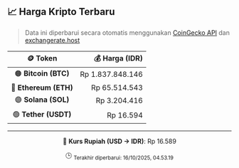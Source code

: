 

<!-- HARGA_KRIPTO -->
## 📈 Harga Kripto Terbaru

> Data ini diperbarui secara otomatis menggunakan [CoinGecko API](https://www.coingecko.com/) dan [exchangerate.host](https://exchangerate.host/)

<div align="center">

| 🪙 Token | 💰 Harga (IDR) |
|:------:|---------------:|
| 🟠 **Bitcoin (BTC)**   | Rp 1.837.848.146 |
| 🔵 **Ethereum (ETH)**  | Rp 65.514.543 |
| 🟣 **Solana (SOL)**    | Rp 3.204.416 |
| 🟢 **Tether (USDT)**   | Rp 16.594 |

---

💱 **Kurs Rupiah (USD → IDR)**: Rp 16.589

🕒 <sub>Terakhir diperbarui: 16/10/2025, 04.53.19</sub>

</div>
<!-- /HARGA_KRIPTO -->